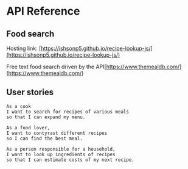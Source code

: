 # API Reference
## Food search

Hosting link: [https://ishsonp5.github.io/recipe-lookup-js/](https://ishsonp5.github.io/recipe-lookup-js/)

Free text food search driven by the API[https://www.themealdb.com/] (https://www.themealdb.com/)

## User stories

```
As a cook
I want to search for recipes of various meals
so that I can expand my menu.

As a food lover,
I want to contyrast different recipes
so I can find the best meal.

As a person responsible for a household,
I want to look up ingredients of recipes
so that I can estimate costs of my next recipe.

```

